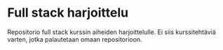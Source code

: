 # Full stack harjoittelu

Repositorio full stack kurssin aiheiden harjoittelulle. Ei siis kurssitehtäviä varten, jotka palautetaan omaan repositorioon.
